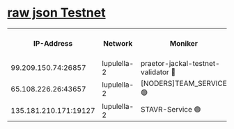 [raw json Testnet](https://rpc-check.jaclalt.stavr.tech/jaclalt/rpc-jaclalt-result.json)
=

<table><tr><th>IP-Address</th><th>Network</th><th>Moniker</th><th>Latest Block Height</th><th>Earliest Block Height</th><th>Catching Up</th><th>Tx Index</th><th>Voting Power</th><th>Scan Time</th></tr><tr><td>99.209.150.74:26857</td><td>lupulella-2</td><td>praetor-jackal-testnet-validator 🔴</td><td>6393754</td><td>6247155</td><td>False</td><td>on</td><td>91</td><td>2024-01-27T18:35:41.967095861UTC</td></tr><tr><td>65.108.226.26:43657</td><td>lupulella-2</td><td>[NODERS]TEAM_SERVICE 🟢</td><td>6393756</td><td>6282001</td><td>False</td><td>on</td><td>0</td><td>2024-01-27T18:35:50.598123427UTC</td></tr><tr><td>135.181.210.171:19127</td><td>lupulella-2</td><td>STAVR-Service 🟢</td><td>6393754</td><td>6391001</td><td>False</td><td>on</td><td>0</td><td>2024-01-27T18:35:41.315905694UTC</td></tr></table>
